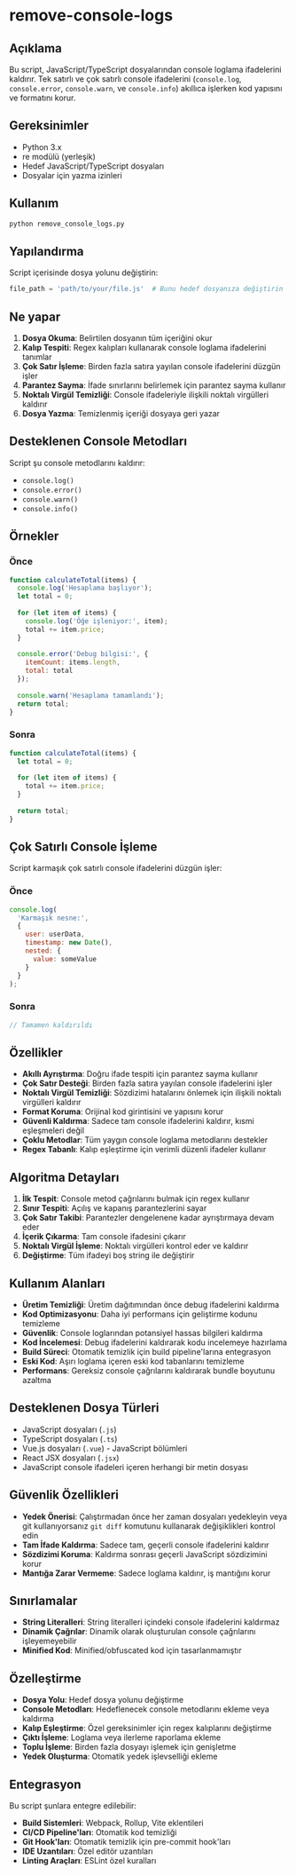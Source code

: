 # remove-console-logs

## Açıklama
Bu script, JavaScript/TypeScript dosyalarından console loglama ifadelerini kaldırır. Tek satırlı ve çok satırlı console ifadelerini (`console.log`, `console.error`, `console.warn`, ve `console.info`) akıllıca işlerken kod yapısını ve formatını korur.

## Gereksinimler
- Python 3.x
- re modülü (yerleşik)
- Hedef JavaScript/TypeScript dosyaları
- Dosyalar için yazma izinleri

## Kullanım
```bash
python remove_console_logs.py
```

## Yapılandırma
Script içerisinde dosya yolunu değiştirin:
```python
file_path = 'path/to/your/file.js'  # Bunu hedef dosyanıza değiştirin
```

## Ne yapar
1. **Dosya Okuma**: Belirtilen dosyanın tüm içeriğini okur
2. **Kalıp Tespiti**: Regex kalıpları kullanarak console loglama ifadelerini tanımlar
3. **Çok Satır İşleme**: Birden fazla satıra yayılan console ifadelerini düzgün işler
4. **Parantez Sayma**: İfade sınırlarını belirlemek için parantez sayma kullanır
5. **Noktalı Virgül Temizliği**: Console ifadeleriyle ilişkili noktalı virgülleri kaldırır
6. **Dosya Yazma**: Temizlenmiş içeriği dosyaya geri yazar

## Desteklenen Console Metodları
Script şu console metodlarını kaldırır:
- `console.log()`
- `console.error()`
- `console.warn()`
- `console.info()`

## Örnekler

### Önce
```javascript
function calculateTotal(items) {
  console.log('Hesaplama başlıyor');
  let total = 0;
  
  for (let item of items) {
    console.log('Öğe işleniyor:', item);
    total += item.price;
  }
  
  console.error('Debug bilgisi:', {
    itemCount: items.length,
    total: total
  });
  
  console.warn('Hesaplama tamamlandı');
  return total;
}
```

### Sonra
```javascript
function calculateTotal(items) {
  let total = 0;
  
  for (let item of items) {
    total += item.price;
  }
  
  return total;
}
```

## Çok Satırlı Console İşleme
Script karmaşık çok satırlı console ifadelerini düzgün işler:

### Önce
```javascript
console.log(
  'Karmaşık nesne:',
  {
    user: userData,
    timestamp: new Date(),
    nested: {
      value: someValue
    }
  }
);
```

### Sonra
```javascript
// Tamamen kaldırıldı
```

## Özellikler
- **Akıllı Ayrıştırma**: Doğru ifade tespiti için parantez sayma kullanır
- **Çok Satır Desteği**: Birden fazla satıra yayılan console ifadelerini işler
- **Noktalı Virgül Temizliği**: Sözdizimi hatalarını önlemek için ilişkili noktalı virgülleri kaldırır
- **Format Koruma**: Orijinal kod girintisini ve yapısını korur
- **Güvenli Kaldırma**: Sadece tam console ifadelerini kaldırır, kısmi eşleşmeleri değil
- **Çoklu Metodlar**: Tüm yaygın console loglama metodlarını destekler
- **Regex Tabanlı**: Kalıp eşleştirme için verimli düzenli ifadeler kullanır

## Algoritma Detayları
1. **İlk Tespit**: Console metod çağrılarını bulmak için regex kullanır
2. **Sınır Tespiti**: Açılış ve kapanış parantezlerini sayar
3. **Çok Satır Takibi**: Parantezler dengelenene kadar ayrıştırmaya devam eder
4. **İçerik Çıkarma**: Tam console ifadesini çıkarır
5. **Noktalı Virgül İşleme**: Noktalı virgülleri kontrol eder ve kaldırır
6. **Değiştirme**: Tüm ifadeyi boş string ile değiştirir

## Kullanım Alanları
- **Üretim Temizliği**: Üretim dağıtımından önce debug ifadelerini kaldırma
- **Kod Optimizasyonu**: Daha iyi performans için geliştirme kodunu temizleme
- **Güvenlik**: Console loglarından potansiyel hassas bilgileri kaldırma
- **Kod İncelemesi**: Debug ifadelerini kaldırarak kodu incelemeye hazırlama
- **Build Süreci**: Otomatik temizlik için build pipeline'larına entegrasyon
- **Eski Kod**: Aşırı loglama içeren eski kod tabanlarını temizleme
- **Performans**: Gereksiz console çağrılarını kaldırarak bundle boyutunu azaltma

## Desteklenen Dosya Türleri
- JavaScript dosyaları (`.js`)
- TypeScript dosyaları (`.ts`)
- Vue.js dosyaları (`.vue`) - JavaScript bölümleri
- React JSX dosyaları (`.jsx`)
- JavaScript console ifadeleri içeren herhangi bir metin dosyası

## Güvenlik Özellikleri
- **Yedek Önerisi**: Çalıştırmadan önce her zaman dosyaları yedekleyin veya git kullanıyorsanız `git diff` komutunu kullanarak değişiklikleri kontrol edin
- **Tam İfade Kaldırma**: Sadece tam, geçerli console ifadelerini kaldırır
- **Sözdizimi Koruma**: Kaldırma sonrası geçerli JavaScript sözdizimini korur
- **Mantığa Zarar Vermeme**: Sadece loglama kaldırır, iş mantığını korur

## Sınırlamalar
- **String Literalleri**: String literalleri içindeki console ifadelerini kaldırmaz
- **Dinamik Çağrılar**: Dinamik olarak oluşturulan console çağrılarını işleyemeyebilir
- **Minified Kod**: Minified/obfuscated kod için tasarlanmamıştır

## Özelleştirme
- **Dosya Yolu**: Hedef dosya yolunu değiştirme
- **Console Metodları**: Hedeflenecek console metodlarını ekleme veya kaldırma
- **Kalıp Eşleştirme**: Özel gereksinimler için regex kalıplarını değiştirme
- **Çıktı İşleme**: Loglama veya ilerleme raporlama ekleme
- **Toplu İşleme**: Birden fazla dosyayı işlemek için genişletme
- **Yedek Oluşturma**: Otomatik yedek işlevselliği ekleme

## Entegrasyon
Bu script şunlara entegre edilebilir:
- **Build Sistemleri**: Webpack, Rollup, Vite eklentileri
- **CI/CD Pipeline'ları**: Otomatik kod temizliği
- **Git Hook'ları**: Otomatik temizlik için pre-commit hook'ları
- **IDE Uzantıları**: Özel editör uzantıları
- **Linting Araçları**: ESLint özel kuralları